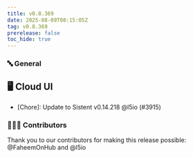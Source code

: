 ```yaml
---
title: v0.8.369
date: 2025-08-09T08:15:05Z
tag: v0.8.369
prerelease: false
toc_hide: true
---
```


### 🔤 General
## 🖥 Cloud UI

- [Chore]: Update to Sistent v0.14.218 @l5io (#3915)

### 👨🏽‍💻 Contributors

Thank you to our contributors for making this release possible:
@FaheemOnHub and @l5io

